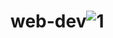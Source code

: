 # web-dev![1](https://user-images.githubusercontent.com/62555809/192535601-08108897-2d94-45ae-8b1b-e01020a2536a.jpg)
